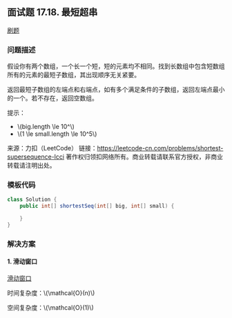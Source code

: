 <script src="https://cdn.bootcss.com/mathjax/2.7.7/MathJax.js?config=TeX-AMS-MML_HTMLorMML"></script>

## 面试题 17.18. 最短超串

[刷题](qu1718/solu/Solution.java)

### 问题描述

假设你有两个数组，一个长一个短，短的元素均不相同。找到长数组中包含短数组所有的元素的最短子数组，其出现顺序无关紧要。

返回最短子数组的左端点和右端点，如有多个满足条件的子数组，返回左端点最小的一个。若不存在，返回空数组。

提示：

* \\(big.length \le 10^\\)
* \\(1 \le small.length \le 10^5\\)

来源：力扣（LeetCode）
链接：https://leetcode-cn.com/problems/shortest-supersequence-lcci
著作权归领扣网络所有。商业转载请联系官方授权，非商业转载请注明出处。

### 模板代码

``` java
class Solution {
    public int[] shortestSeq(int[] big, int[] small) {

    }
}
```

### 解决方案

#### 1. 滑动窗口

[滑动窗口](qu1718/solu1/Solution.java)

时间复杂度：\\(\mathcal{O}(n)\\)

空间复杂度：\\(\mathcal{O}(1)\\)
